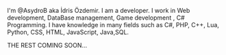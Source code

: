 I'm @AsydroB aka İdris Özdemir. I am a developer. I work in Web development, DataBase management, Game development , C# Programming. I have knowledge in many fields such as C#, PHP, C++, Lua, Python, CSS, HTML, JavaScript, Java,SQL.

THE REST COMING SOON...
